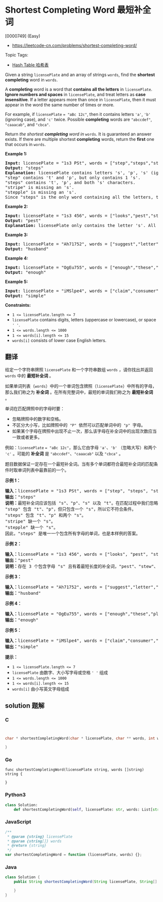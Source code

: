 # Shortest Completing Word 最短补全词

[0000749] (Easy)

- https://leetcode-cn.com/problems/shortest-completing-word/

Topic Tags:

- [Hash Table 哈希表](https://leetcode-cn.com/tag/hash-table/)

Given a string `licensePlate` and an array of strings `words`, find the **shortest completing** word in `words`.

A **completing** word is a word that **contains all the letters** in `licensePlate`. **Ignore numbers and spaces** in `licensePlate`, and treat letters as **case insensitive**. If a letter appears more than once in `licensePlate`, then it must appear in the word the same number of times or more.

For example, if `licensePlate` `= "aBc 12c"`, then it contains letters `'a'`, `'b'` (ignoring case), and `'c'` twice. Possible **completing** words are `"abccdef"`, `"caaacab"`, and `"cbca"`.

Return _the shortest **completing** word in_ `words`_._ It is guaranteed an answer exists. If there are multiple shortest **completing** words, return the **first** one that occurs in `words`.

**Example 1:**

<pre><strong>Input:</strong> licensePlate = "1s3 PSt", words = ["step","steps","stripe","stepple"]
<strong>Output:</strong> "steps"
<strong>Explanation:</strong> licensePlate contains letters 's', 'p', 's' (ignoring case), and 't'.
"step" contains 't' and 'p', but only contains 1 's'.
"steps" contains 't', 'p', and both 's' characters.
"stripe" is missing an 's'.
"stepple" is missing an 's'.
Since "steps" is the only word containing all the letters, that is the answer.
</pre>

**Example 2:**

<pre><strong>Input:</strong> licensePlate = "1s3 456", words = ["looks","pest","stew","show"]
<strong>Output:</strong> "pest"
<strong>Explanation:</strong> licensePlate only contains the letter 's'. All the words contain 's', but among these "pest", "stew", and "show" are shortest. The answer is "pest" because it is the word that appears earliest of the 3.
</pre>

**Example 3:**

<pre><strong>Input:</strong> licensePlate = "Ah71752", words = ["suggest","letter","of","husband","easy","education","drug","prevent","writer","old"]
<strong>Output:</strong> "husband"
</pre>

**Example 4:**

<pre><strong>Input:</strong> licensePlate = "OgEu755", words = ["enough","these","play","wide","wonder","box","arrive","money","tax","thus"]
<strong>Output:</strong> "enough"
</pre>

**Example 5:**

<pre><strong>Input:</strong> licensePlate = "iMSlpe4", words = ["claim","consumer","student","camera","public","never","wonder","simple","thought","use"]
<strong>Output:</strong> "simple"
</pre>

**Constraints:**

- `1 <= licensePlate.length <= 7`
- `licensePlate` contains digits, letters (uppercase or lowercase), or space `' '`.
- `1 <= words.length <= 1000`
- `1 <= words[i].length <= 15`
- `words[i]` consists of lower case English letters.

## 翻译

给定一个字符串牌照 `licensePlate` 和一个字符串数组 `words` ，请你找出并返回 `words` 中的 **最短补全词** 。

如果单词列表（`words`）中的一个单词包含牌照（`licensePlate`）中所有的字母，那么我们称之为 **补全词** 。在所有完整词中，最短的单词我们称之为 **最短补全词** 。

单词在匹配牌照中的字母时要：

- 忽略牌照中的数字和空格。
- 不区分大小写，比如牌照中的  `"P"`  依然可以匹配单词中的  `"p"`  字母。
- 如果某个字母在牌照中出现不止一次，那么该字母在补全词中的出现次数应当一致或者更多。

例如：`licensePlate` `= "aBc 12c"`，那么它由字母 `'a'`、`'b'` （忽略大写）和两个 `'c'` 。可能的 **补全词** 是 `"abccdef"`、`"caaacab"` 以及 `"cbca"` 。

题目数据保证一定存在一个最短补全词。当有多个单词都符合最短补全词的匹配条件时取单词列表中最靠前的一个。

**示例 1：**

<pre><strong>输入：</strong>licensePlate = "1s3 PSt", words = ["step", "steps", "stripe", "stepple"]
<strong>输出：</strong>"steps"
<strong>说明：</strong>最短补全词应该包括 "s"、"p"、"s" 以及 "t"。在匹配过程中我们忽略牌照中的大小写。
"step" 包含 "t"、"p"，但只包含一个 "s"，所以它不符合条件。
"steps" 包含 "t"、"p" 和两个 "s"。
"stripe" 缺一个 "s"。
"stepple" 缺一个 "s"。
因此，"steps" 是唯一一个包含所有字母的单词，也是本样例的答案。</pre>

**示例 2：**

<pre><strong>输入：</strong>licensePlate = "1s3 456", words = ["looks", "pest", "stew", "show"]
<strong>输出：</strong>"pest"
<strong>说明：</strong>存在 3 个包含字母 "s" 且有着最短长度的补全词，"pest"、"stew"、和 "show" 三者长度相同，但我们返回最先出现的补全词 "pest" 。
</pre>

**示例 3：**

<pre><strong>输入：</strong>licensePlate = "Ah71752", words = ["suggest","letter","of","husband","easy","education","drug","prevent","writer","old"]
<strong>输出：</strong>"husband"
</pre>

**示例 4：**

<pre><strong>输入：</strong>licensePlate = "OgEu755", words = ["enough","these","play","wide","wonder","box","arrive","money","tax","thus"]
<strong>输出：</strong>"enough"
</pre>

**示例 5：**

<pre><strong>输入：</strong>licensePlate = "iMSlpe4", words = ["claim","consumer","student","camera","public","never","wonder","simple","thought","use"]
<strong>输出：</strong>"simple"
</pre>

**提示：**

- `1 <= licensePlate.length <= 7`
- `licensePlate` 由数字、大小写字母或空格 `' '` 组成
- `1 <= words.length <= 1000`
- `1 <= words[i].length <= 15`
- `words[i]` 由小写英文字母组成

## solution 题解

### C

```c


char * shortestCompletingWord(char * licensePlate, char ** words, int wordsSize){

}
```

### Go

```golang
func shortestCompletingWord(licensePlate string, words []string) string {

}
```

### Python3

```python
class Solution:
    def shortestCompletingWord(self, licensePlate: str, words: List[str]) -> str:
```

### JavaScript

```javascript
/**
 * @param {string} licensePlate
 * @param {string[]} words
 * @return {string}
 */
var shortestCompletingWord = function (licensePlate, words) {};
```

### Java

```java
class Solution {
    public String shortestCompletingWord(String licensePlate, String[] words) {

    }
}
```
